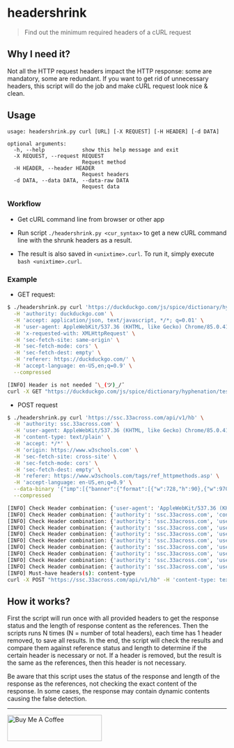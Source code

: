 # headershrink

> Find out the minimum required headers of a cURL request

## Why I need it?

Not all the HTTP request headers impact the HTTP response: some are mandatory, some are redundant. If you want to get rid of unnecessary headers, this script will do the job and make cURL request look nice & clean.

## Usage

```
usage: headershrink.py curl [URL] [-X REQUEST] [-H HEADER] [-d DATA]

optional arguments:
  -h, --help            show this help message and exit
  -X REQUEST, --request REQUEST
                        Request method
  -H HEADER, --header HEADER
                        Request headers
  -d DATA, --data DATA, --data-raw DATA
                        Request data
```

### Workflow

- Get cURL command line from browser or other app

- Run script `./headershrink.py <cur_syntax>` to get a new cURL command line with the shrunk headers as a result.

- The result is also saved in `<unixtime>.curl`. To run it, simply execute `bash <unixtime>.curl`.

### Example

- GET request:

```bash
$ ./headershrink.py curl 'https://duckduckgo.com/js/spice/dictionary/hyphenation/test' \
  -H 'authority: duckduckgo.com' \
  -H 'accept: application/json, text/javascript, */*; q=0.01' \
  -H 'user-agent: AppleWebKit/537.36 (KHTML, like Gecko) Chrome/85.0.4183.121 Safari/537.36' \
  -H 'x-requested-with: XMLHttpRequest' \
  -H 'sec-fetch-site: same-origin' \
  -H 'sec-fetch-mode: cors' \
  -H 'sec-fetch-dest: empty' \
  -H 'referer: https://duckduckgo.com/' \
  -H 'accept-language: en-US,en;q=0.9' \
  --compressed

[INFO] Header is not needed ¯\_(ツ)_/¯
curl -X GET "https://duckduckgo.com/js/spice/dictionary/hyphenation/test" --compressed
```

- POST request

```bash
$ ./headershrink.py curl 'https://ssc.33across.com/api/v1/hb' \
  -H 'authority: ssc.33across.com' \
  -H 'user-agent: AppleWebKit/537.36 (KHTML, like Gecko) Chrome/85.0.4183.121 Safari/537.36' \
  -H 'content-type: text/plain' \
  -H 'accept: */*' \
  -H 'origin: https://www.w3schools.com' \
  -H 'sec-fetch-site: cross-site' \
  -H 'sec-fetch-mode: cors' \
  -H 'sec-fetch-dest: empty' \
  -H 'referer: https://www.w3schools.com/tags/ref_httpmethods.asp' \
  -H 'accept-language: en-US,en;q=0.9' \
  --data-binary '{"imp":[{"banner":{"format":[{"w":728,"h":90},{"w":970,"h":90}],"ext":{"ttx":{"viewability":{"amount":100}}}},"ext":{"ttx":{"prod":"siab"}}}],"site":{"id":"beuMI6FAar6QjTaKlId8sQ","page":"https://www.w3schools.com/tags/ref_httpmethods.asp"},"id":"72a047f5071ac","user":{"ext":{"consent":"CO7ZHtzO7ZHtzDlAkAENA7CsAP_AAH_AACiQG2Nf_X_fb3_j-_599_t0eY1f9_7_v20zjheds-8Nyd_X_L8X_2M7vB36pr4KuR4ku3bBAQdtHOncTQmR6IlVqTLsbk2Mr7NKJ7PEmlsbe2dYGH9_n9XT_ZKZ79_v___7________77______3_v7wNsAJMNS-AiyEsYCSaNKoUQIQriQ6AEAFFCMLRNYQErgp2VwEfoIGACA1ARgRAgxBRiyCAAAAAJKIgBADwQCIAiAQAAgBUgIQAEaAILACQMAgAFANCwAiiCECQgyOCo5RAgIkWignkjAEoudjCCEEAAA"}},"regs":{"ext":{"gdpr":1,"us_privacy":"1---"}},"ext":{"ttx":{"prebidStartedAt":1602882648477,"caller":[{"name":"prebidjs","version":"3.27.1"}]}},"source":{"ext":{"schain":{"ver":"1.0","complete":1,"nodes":[{"asi":"snigelweb.com","sid":"7088","domain":"w3schools.com","hp":1}]}}}}' \
  --compressed

[INFO] Check Header combination: {'user-agent': 'AppleWebKit/537.36 (KHTML, like Gecko) Chrome/85.0.4183.121 Safari/537.36', 'content-type': 'text/plain', 'accept': '*/*', 'origin': 'https://www.w3schools.com', 'sec-fetch-site': 'cross-site', 'sec-fetch-mode': 'cors', 'sec-fetch-dest': 'empty', 'referer': 'https://www.w3schools.com/tags/ref_httpmethods.asp', 'accept-language': 'en-US,en;q=0.9'}
[INFO] Check Header combination: {'authority': 'ssc.33across.com', 'content-type': 'text/plain', 'accept': '*/*', 'origin': 'https://www.w3schools.com', 'sec-fetch-site': 'cross-site', 'sec-fetch-mode': 'cors', 'sec-fetch-dest': 'empty', 'referer': 'https://www.w3schools.com/tags/ref_httpmethods.asp', 'accept-language': 'en-US,en;q=0.9'}
[INFO] Check Header combination: {'authority': 'ssc.33across.com', 'user-agent': 'AppleWebKit/537.36 (KHTML, like Gecko) Chrome/85.0.4183.121 Safari/537.36', 'accept': '*/*', 'origin': 'https://www.w3schools.com', 'sec-fetch-site': 'cross-site', 'sec-fetch-mode': 'cors', 'sec-fetch-dest': 'empty', 'referer': 'https://www.w3schools.com/tags/ref_httpmethods.asp', 'accept-language': 'en-US,en;q=0.9'}
[INFO] Check Header combination: {'authority': 'ssc.33across.com', 'user-agent': 'AppleWebKit/537.36 (KHTML, like Gecko) Chrome/85.0.4183.121 Safari/537.36', 'content-type': 'text/plain', 'origin': 'https://www.w3schools.com', 'sec-fetch-site': 'cross-site', 'sec-fetch-mode': 'cors', 'sec-fetch-dest': 'empty', 'referer': 'https://www.w3schools.com/tags/ref_httpmethods.asp', 'accept-language': 'en-US,en;q=0.9'}
[INFO] Check Header combination: {'authority': 'ssc.33across.com', 'user-agent': 'AppleWebKit/537.36 (KHTML, like Gecko) Chrome/85.0.4183.121 Safari/537.36', 'content-type': 'text/plain', 'accept': '*/*', 'sec-fetch-site': 'cross-site', 'sec-fetch-mode': 'cors', 'sec-fetch-dest': 'empty', 'referer': 'https://www.w3schools.com/tags/ref_httpmethods.asp', 'accept-language': 'en-US,en;q=0.9'}
[INFO] Check Header combination: {'authority': 'ssc.33across.com', 'user-agent': 'AppleWebKit/537.36 (KHTML, like Gecko) Chrome/85.0.4183.121 Safari/537.36', 'content-type': 'text/plain', 'accept': '*/*', 'origin': 'https://www.w3schools.com', 'sec-fetch-mode': 'cors', 'sec-fetch-dest': 'empty', 'referer': 'https://www.w3schools.com/tags/ref_httpmethods.asp', 'accept-language': 'en-US,en;q=0.9'}
[INFO] Check Header combination: {'authority': 'ssc.33across.com', 'user-agent': 'AppleWebKit/537.36 (KHTML, like Gecko) Chrome/85.0.4183.121 Safari/537.36', 'content-type': 'text/plain', 'accept': '*/*', 'origin': 'https://www.w3schools.com', 'sec-fetch-site': 'cross-site', 'sec-fetch-dest': 'empty', 'referer': 'https://www.w3schools.com/tags/ref_httpmethods.asp', 'accept-language': 'en-US,en;q=0.9'}
[INFO] Check Header combination: {'authority': 'ssc.33across.com', 'user-agent': 'AppleWebKit/537.36 (KHTML, like Gecko) Chrome/85.0.4183.121 Safari/537.36', 'content-type': 'text/plain', 'accept': '*/*', 'origin': 'https://www.w3schools.com', 'sec-fetch-site': 'cross-site', 'sec-fetch-mode': 'cors', 'referer': 'https://www.w3schools.com/tags/ref_httpmethods.asp', 'accept-language': 'en-US,en;q=0.9'}
[INFO] Check Header combination: {'authority': 'ssc.33across.com', 'user-agent': 'AppleWebKit/537.36 (KHTML, like Gecko) Chrome/85.0.4183.121 Safari/537.36', 'content-type': 'text/plain', 'accept': '*/*', 'origin': 'https://www.w3schools.com', 'sec-fetch-site': 'cross-site', 'sec-fetch-mode': 'cors', 'sec-fetch-dest': 'empty', 'accept-language': 'en-US,en;q=0.9'}
[INFO] Check Header combination: {'authority': 'ssc.33across.com', 'user-agent': 'AppleWebKit/537.36 (KHTML, like Gecko) Chrome/85.0.4183.121 Safari/537.36', 'content-type': 'text/plain', 'accept': '*/*', 'origin': 'https://www.w3schools.com', 'sec-fetch-site': 'cross-site', 'sec-fetch-mode': 'cors', 'sec-fetch-dest': 'empty', 'referer': 'https://www.w3schools.com/tags/ref_httpmethods.asp'}
[INFO] Must-have headers(s): content-type
curl -X POST "https://ssc.33across.com/api/v1/hb" -H 'content-type: text/plain' --data '{"imp":[{"banner":{"format":[{"w":728,"h":90},{"w":970,"h":90}],"ext":{"ttx":{"viewability":{"amount":100}}}},"ext":{"ttx":{"prod":"siab"}}}],"site":{"id":"beuMI6FAar6QjTaKlId8sQ","page":"https://www.w3schools.com/tags/ref_httpmethods.asp"},"id":"72a047f5071ac","user":{"ext":{"consent":"CO7ZHtzO7ZHtzDlAkAENA7CsAP_AAH_AACiQG2Nf_X_fb3_j-_599_t0eY1f9_7_v20zjheds-8Nyd_X_L8X_2M7vB36pr4KuR4ku3bBAQdtHOncTQmR6IlVqTLsbk2Mr7NKJ7PEmlsbe2dYGH9_n9XT_ZKZ79_v___7________77______3_v7wNsAJMNS-AiyEsYCSaNKoUQIQriQ6AEAFFCMLRNYQErgp2VwEfoIGACA1ARgRAgxBRiyCAAAAAJKIgBADwQCIAiAQAAgBUgIQAEaAILACQMAgAFANCwAiiCECQgyOCo5RAgIkWignkjAEoudjCCEEAAA"}},"regs":{"ext":{"gdpr":1,"us_privacy":"1---"}},"ext":{"ttx":{"prebidStartedAt":1602882648477,"caller":[{"name":"prebidjs","version":"3.27.1"}]}},"source":{"ext":{"schain":{"ver":"1.0","complete":1,"nodes":[{"asi":"snigelweb.com","sid":"7088","domain":"w3schools.com","hp":1}]}}}}' --compressed
```

## How it works?

First the script will run once with all provided headers to get the response status and the length of response content as the references. Then the scripts runs N times (N = number of total headers), each time has 1 header removed, to save all results. In the end, the script will check the results and compare them against reference status and length to determine if the certain header is necessary or not. If a header is removed, but the result is the same as the references, then this header is not necessary.

Be aware that this script uses the status of the response and length of the response as the references, not checking the exact content of the response. In some cases, the response may contain dynamic contents causing the false detection.

---

<a href="https://www.buymeacoffee.com/kevcui" target="_blank"><img src="https://cdn.buymeacoffee.com/buttons/v2/default-orange.png" alt="Buy Me A Coffee" height="60px" width="217px"></a>